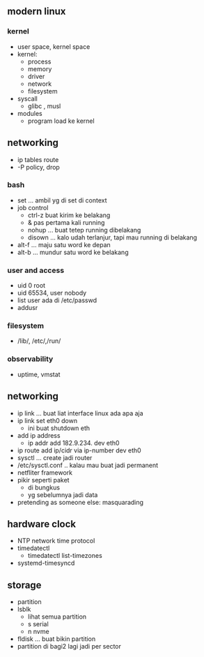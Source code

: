 ## modern linux

### kernel
- user space, kernel space
- kernel:
    - process
    - memory
    - driver
    - network
    - filesystem
- syscall
    - glibc , musl
- modules
    - program load ke kernel

## networking
- ip tables route
- -P policy, drop


### bash
- set ... ambil yg di set di context
- job control
    - ctrl-z buat kirim ke belakang
    - & pas pertama kali running
    - nohup ... buat tetep running dibelakang
    - disown ... kalo udah terlanjur, tapi mau running di belakang
- alt-f ... maju satu word ke depan
- alt-b ... mundur satu word ke belakang

### user and access
- uid 0 root
- uid 65534, user nobody
- list user ada di /etc/passwd
- addusr

### filesystem
- /lib/, /etc/,/run/

### observability
- uptime, vmstat

## networking
- ip link ... buat liat interface linux ada apa aja
- ip link set eth0 down
    - ini buat shutdown eth
- add ip address
    - ip addr add 182.9.234. dev eth0
- ip route add ip/cidr via ip-number dev eth0
- sysctl ... create jadi router
- /etc/sysctl.conf .. kalau mau buat jadi permanent
- netfliter framework
- pikir seperti paket
    - di bungkus
    - yg sebelumnya jadi data
- pretending as someone else: masquarading

## hardware clock
- NTP network time protocol
- timedatectl
    - timedatectl list-timezones
- systemd-timesyncd

## storage
- partition
- lsblk
    - lihat semua partition
    - s serial
    - n nvme
- fldisk ... buat bikin partition
- partition di bagi2 lagi jadi per sector
